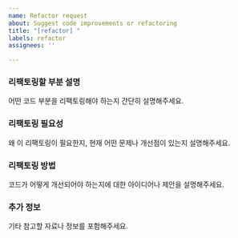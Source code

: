 ```yaml
---
name: Refactor request
about: Suggest code improvements or refactoring
title: "[refactor] "
labels: refactor
assignees: ''

---
```


### 리팩토링할 부분 설명
어떤 코드 부분을 리팩토링해야 하는지 간단히 설명해주세요.

### 리팩토링 필요성
왜 이 리팩토링이 필요한지, 현재 어떤 문제나 개선점이 있는지 설명해주세요.

### 리팩토링 방법
코드가 어떻게 개선되어야 하는지에 대한 아이디어나 제안을 설명해주세요.

### 추가 정보
기타 참고할 자료나 정보를 포함해주세요.
